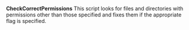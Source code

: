 **CheckCorrectPermissions**
This script looks for files and directories with permissions other than those specified and fixes them if the appropriate flag is specified.
